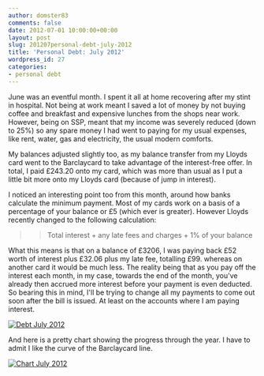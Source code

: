 ```yaml
---
author: domster83
comments: false
date: 2012-07-01 10:00:00+00:00
layout: post
slug: 201207personal-debt-july-2012
title: 'Personal Debt: July 2012'
wordpress_id: 27
categories:
- personal debt
---
```


June was an eventful month. I spent it all at home recovering after my stint in hospital. Not being at work meant I saved a lot of money by not buying coffee and breakfast and expensive lunches from the shops near work. However, being on SSP, meant that my income was severely reduced (down to 25%) so any spare money I had went to paying for my usual expenses, like rent, water, gas and electricity, the usual modern comforts.




My balances adjusted slightly too, as my balance transfer from my Lloyds card went to the Barclaycard to take advantage of the interest-free offer. In total, I paid £243.20 onto my card, which was more than usual as I put a little bit more onto my Lloyds card (because of jump in interest).




I noticed an interesting point too from this month, around how banks calculate the minimum payment. Most of my cards work on a basis of a percentage of your balance or £5 (which ever is greater). However Lloyds recently changed to the following calculation:




<blockquote>

> 
> Total interest + any late fees and charges + 1% of your balance
> 
> 
</blockquote>




What this means is that on a balance of £3206, I was paying back £52 worth of interest plus £32.06 plus my late fee, totalling £99. whereas on another card it would be much less. The reality being that as you pay off the interest each month, in my case, towards the end of the month, you've already then accrued more interest before your payment is even deducted. So bearing this in mind, I'll be trying to change all my payments to come out soon after the bill is issued. At least on the accounts where I am paying interest.




[![Debt July 2012](http://static.squarespace.com/static/50fbdd03e4b09c7c8a79f7ae/50fbdd87e4b075d7a3c11a69/50fbdd89e4b075d7a3c11ade/1341832630000/debt_july_2012.png?format=original)](http://static.squarespace.com/static/50fbdd03e4b09c7c8a79f7ae/50fbdd87e4b075d7a3c11a69/50fbdd89e4b075d7a3c11ade/1341832630000/debt_july_2012.png?format=original)




And here is a pretty chart showing the progress through the year. I have to admit I like the curve of the Barclaycard line.




[![Chart July 2012](http://static.squarespace.com/static/50fbdd03e4b09c7c8a79f7ae/50fbdd87e4b075d7a3c11a69/50fbdd89e4b075d7a3c11ae1/1341832648000/chart_july_2012.png?format=original)](http://static.squarespace.com/static/50fbdd03e4b09c7c8a79f7ae/50fbdd87e4b075d7a3c11a69/50fbdd89e4b075d7a3c11ae1/1341832648000/chart_july_2012.png?format=original)
